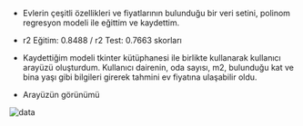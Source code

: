 * Evlerin çeşitli özellikleri ve fiyatlarının bulunduğu bir veri setini, polinom regresyon modeli ile eğittim ve kaydettim.
* r2 Eğitim: 0.8488  /  r2 Test: 0.7663 skorları

* Kaydettiğim modeli tkinter kütüphanesi ile birlikte kullanarak kullanıcı arayüzü oluşturdum.
Kullanıcı dairenin, oda sayısı, m2, bulunduğu kat ve bina yaşı gibi bilgileri girerek tahmini ev fiyatına ulaşabilir oldu.

* Arayüzün görünümü

![data](https://r.resimlink.com/yVCQTKiJkUt.png)
